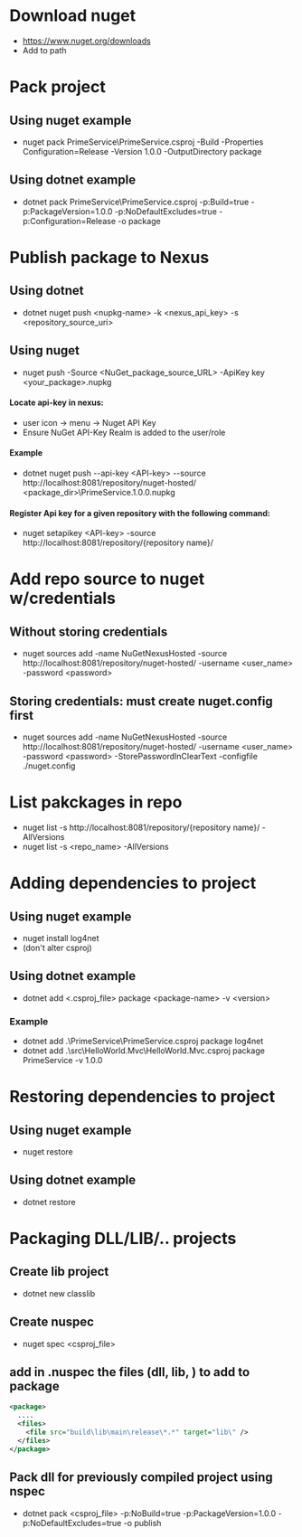 # Download nuget
- https://www.nuget.org/downloads
- Add to path


# Pack project
## Using nuget example
- nuget pack PrimeService\PrimeService.csproj -Build -Properties Configuration=Release -Version 1.0.0 -OutputDirectory package
## Using dotnet example
- dotnet pack PrimeService\PrimeService.csproj -p:Build=true -p:PackageVersion=1.0.0 -p:NoDefaultExcludes=true -p:Configuration=Release -o package


# Publish package to Nexus
## Using dotnet
- dotnet nuget push &lt;nupkg-name> -k &lt;nexus_api_key> -s &lt;repository_source_uri>
## Using nuget
- nuget push -Source &lt;NuGet_package_source_URL> -ApiKey key &lt;your_package>.nupkg
#### Locate api-key in nexus: 
- user icon -> menu -> Nuget API Key
- Ensure NuGet API-Key Realm is added to the user/role
#### Example
- dotnet nuget push --api-key &lt;API-key> --source http://localhost:8081/repository/nuget-hosted/ &lt;package_dir>\PrimeService.1.0.0.nupkg
#### Register Api key for a given repository with the following command:
- nuget setapikey &lt;API-key> -source http://localhost:8081/repository/{repository name}/


# Add repo source to nuget w/credentials
## Without storing credentials
- nuget sources add -name NuGetNexusHosted -source http://localhost:8081/repository/nuget-hosted/ -username &lt;user_name> -password &lt;password>
## Storing credentials: must create nuget.config first
- nuget sources add -name NuGetNexusHosted -source http://localhost:8081/repository/nuget-hosted/ -username &lt;user_name> -password &lt;password>  -StorePasswordInClearText -configfile ./nuget.config

# List pakckages in repo
- nuget list -s http://localhost:8081/repository/{repository name}/ -AllVersions
- nuget list -s &lt;repo_name> -AllVersions


# Adding dependencies to project
## Using nuget example
- nuget install log4net
- (don't alter csproj)
## Using dotnet example
- dotnet add &lt;.csproj_file> package &lt;package-name> -v &lt;version>

### Example
- dotnet add .\PrimeService\PrimeService.csproj package log4net
- dotnet add .\src\HelloWorld.Mvc\HelloWorld.Mvc.csproj package PrimeService -v 1.0.0

# Restoring dependencies to project
## Using nuget example
- nuget restore
## Using dotnet example
- dotnet restore


# Packaging DLL/LIB/.. projects
## Create lib project
- dotnet new classlib
## Create nuspec
- nuget spec &lt;csproj_file>

## add in .nuspec the files (dll, lib, ) to add to package
```xml
<package>
  ....
  <files>
    <file src="build\lib\main\release\*.*" target="lib\" />
  </files>
</package> 
```
## Pack dll for previously compiled project using nspec
- dotnet pack &lt;csproj_file> -p:NoBuild=true -p:PackageVersion=1.0.0 -p:NoDefaultExcludes=true -o publish
